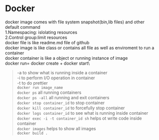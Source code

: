 # Docker
docker image comes with file system snapshot(bin,lib files) and other default command\
1.Namespacing: islolating resources\
2.Control group:limit resources\
docker file is like readme.md file of github\
docker image is like class or contains all file as well as enviroment to run a container\
docker container is like a object or running instance of image\
docker run= docker create + docker start\
>-a to show what is running inside a container\
>-i to perform I/O operation in container\
>-t to do prettier\
`docker run image_name`\
`docker ps` all running containers\
`docker ps -all` all running and exit containers\
`docker stop container_id` to stop container\
`docker kill container_id` to forcefully stop container\
`docker logs container_id` to see what is running inside container\
`docker exec -i -t container_id sh` helps ot write code inside container\
`docker images` helps to show all images\
`docker build .`
